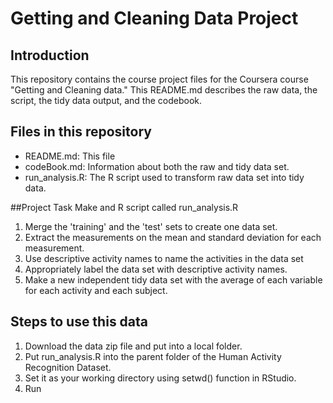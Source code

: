 Getting and Cleaning Data Project
=================================

## Introduction
This repository contains the course project files for the Coursera course "Getting and Cleaning data." This README.md describes the raw data, the script, the tidy data output, and the codebook.

## Files in this repository
<ul>
<li>README.md: This file</li>
<li>codeBook.md: Information about both the raw and tidy data set.</li>
<li>run_analysis.R: The R script used to transform raw data set into tidy data.</li>
</ul>


##Project Task
Make and R script called run_analysis.R 
<ol>
<li>Merge the 'training' and the 'test' sets to create one data set.</li>
<li>Extract the measurements on the mean and standard deviation for each measurement.</li>
<li>Use descriptive activity names to name the activities in the data set</li>
<li>Appropriately label the data set with descriptive activity names.</li>
<li>Make a new independent tidy data set with the average of each variable for each activity and each subject.</li>
</ol>

## Steps to use this data
<ol>
<li>Download the data zip file and put into a local folder.</li>
<li>Put run_analysis.R into the parent folder of the Human Activity Recognition Dataset.</li>
<li>Set it as your working directory using setwd() function in RStudio.</li>
<li>Run</li>
</ol>
